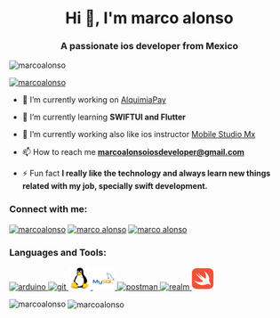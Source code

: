 <h1 align="center">Hi 👋, I'm marco alonso</h1>
<h3 align="center">A passionate ios developer from Mexico</h3>

<p align="left"> <img src="https://komarev.com/ghpvc/?username=marcoalonso&label=Profile%20views&color=0e75b6&style=flat" alt="marcoalonso" /> </p>

<p align="left"> <a href="https://github.com/ryo-ma/github-profile-trophy"><img src="https://github-profile-trophy.vercel.app/?username=marcoalonso" alt="marcoalonso" /></a> </p>

- 🔭 I’m currently working on [AlquimiaPay](https://www.alquimiapay.com/)

- 🌱 I’m currently learning **SWIFTUI and Flutter**

- 🔭 I’m currently working also like ios instructor [Mobile Studio Mx](https://mobilestudio.mx/curso-ios/)

- 📫 How to reach me **marcoalonsoiosdeveloper@gmail.com**

- ⚡ Fun fact **I really like the technology and always learn new things related with my job, specially swift development.**

<h3 align="left">Connect with me:</h3>
<p align="left">
<a href="https://linkedin.com/in/marcoalonso" target="blank"><img align="center" src="https://raw.githubusercontent.com/rahuldkjain/github-profile-readme-generator/master/src/images/icons/Social/linked-in-alt.svg" alt="marcoalonso" height="30" width="40" /></a>
<a href="https://fb.com/marco alonso" target="blank"><img align="center" src="https://raw.githubusercontent.com/rahuldkjain/github-profile-readme-generator/master/src/images/icons/Social/facebook.svg" alt="marco alonso" height="30" width="40" /></a>
<a href="https://www.youtube.com/c/marco alonso" target="blank"><img align="center" src="https://raw.githubusercontent.com/rahuldkjain/github-profile-readme-generator/master/src/images/icons/Social/youtube.svg" alt="marco alonso" height="30" width="40" /></a>
</p>

<h3 align="left">Languages and Tools:</h3>
<p align="left"> <a href="https://www.arduino.cc/" target="_blank" rel="noreferrer"> <img src="https://cdn.worldvectorlogo.com/logos/arduino-1.svg" alt="arduino" width="40" height="40"/> </a> <a href="https://git-scm.com/" target="_blank" rel="noreferrer"> <img src="https://www.vectorlogo.zone/logos/git-scm/git-scm-icon.svg" alt="git" width="40" height="40"/> </a> <a href="https://www.linux.org/" target="_blank" rel="noreferrer"> <img src="https://raw.githubusercontent.com/devicons/devicon/master/icons/linux/linux-original.svg" alt="linux" width="40" height="40"/> </a> <a href="https://www.mysql.com/" target="_blank" rel="noreferrer"> <img src="https://raw.githubusercontent.com/devicons/devicon/master/icons/mysql/mysql-original-wordmark.svg" alt="mysql" width="40" height="40"/> </a> <a href="https://postman.com" target="_blank" rel="noreferrer"> <img src="https://www.vectorlogo.zone/logos/getpostman/getpostman-icon.svg" alt="postman" width="40" height="40"/> </a> <a href="https://realm.io/" target="_blank" rel="noreferrer"> <img src="https://raw.githubusercontent.com/bestofjs/bestofjs-webui/8665e8c267a0215f3159df28b33c365198101df5/public/logos/realm.svg" alt="realm" width="40" height="40"/> </a> <a href="https://developer.apple.com/swift/" target="_blank" rel="noreferrer"> <img src="https://raw.githubusercontent.com/devicons/devicon/master/icons/swift/swift-original.svg" alt="swift" width="40" height="40"/> </a> </p>

<p><img align="left" src="https://github-readme-stats.vercel.app/api/top-langs?username=marcoalonso&show_icons=true&locale=en&layout=compact" alt="marcoalonso" /></p>

<p>&nbsp;<img align="center" src="https://github-readme-stats.vercel.app/api?username=marcoalonso&show_icons=true&locale=en" alt="marcoalonso" /></p>
